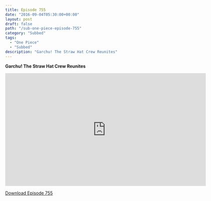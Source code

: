 ```yaml
---
title: Episode 755
date: "2016-09-04T05:30:00+00:00"
layout: post
draft: false
path: "/sub-one-piece-episode-755"
category: "Subbed"
tags:
  - "One Piece"
  - "Subbed"
description: "Garchu! The Straw Hat Crew Reunites"
---
```


**Garchu! The Straw Hat Crew Reunites**

<iframe width="640" height="360" src="https://www.rapidvideo.com/e/G6FRPGQP9Z" frameborder="0" marginwidth=0 marginheight=0 scrolling=no allowfullscreen></iframe>

<a href="http://ouo.io/qs/eCodkFEQ?s=https://rapidvid.to/d/https://www.rapidvideo.com/e/G6FRPGQP9Z">Download Episode 755</a>

